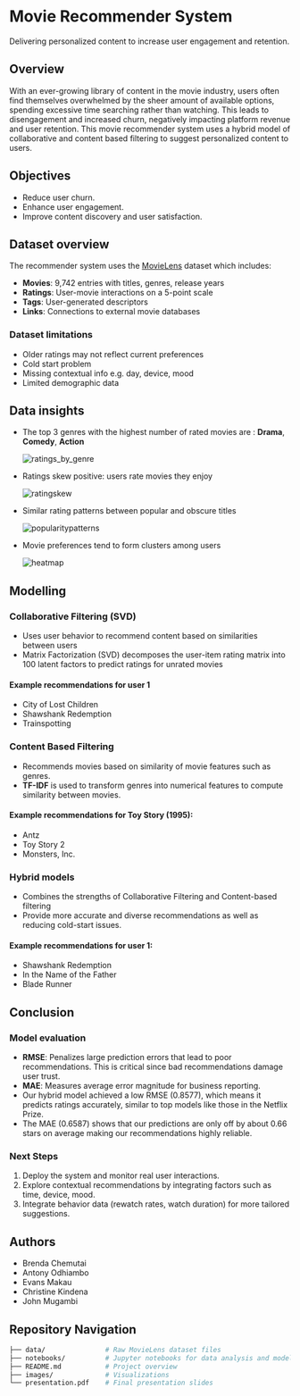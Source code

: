 # Movie Recommender System
Delivering personalized content to increase user engagement and retention.

## Overview
With an ever-growing library of content in the movie industry, users often find themselves overwhelmed by the sheer amount of available options, spending excessive time searching rather than watching. This leads to disengagement and increased churn, negatively impacting platform revenue and user retention. This movie recommender system uses a hybrid model of collaborative and content based filtering to suggest personalized content to users.

## Objectives
- Reduce user churn.
- Enhance user engagement.
- Improve content discovery and user satisfaction.

## Dataset overview
The recommender system uses the [MovieLens](https://grouplens.org/datasets/movielens/latest/) dataset which includes:

- **Movies**: 9,742 entries with titles, genres, release years
- **Ratings**: User-movie interactions on a 5-point scale
- **Tags**: User-generated descriptors
- **Links**: Connections to external movie databases

### Dataset limitations
- Older ratings may not reflect current preferences
- Cold start problem
- Missing contextual info e.g. day, device, mood
- Limited demographic data

## Data insights
- The top 3 genres with the highest number of rated movies are : **Drama**, **Comedy**, **Action**
  
  ![ratings_by_genre](./images/ratingsbygenre.png)


- Ratings skew positive: users rate movies they enjoy

  ![ratingskew](./images/ratingskew.png)


- Similar rating patterns between popular and obscure titles

  ![popularitypatterns](./images/patterns.png)


- Movie preferences tend to form clusters among users

  ![heatmap](./images/heatmap.png)


## Modelling

### Collaborative Filtering (SVD)
- Uses user behavior to recommend content based on similarities between users
- Matrix Factorization (SVD) decomposes the user-item rating matrix into 100 latent factors to predict ratings for unrated movies
  
#### Example recommendations for user 1
- City of Lost Children
- Shawshank Redemption
- Trainspotting

### Content Based Filtering
- Recommends movies based on similarity of movie features such as genres.
- **TF-IDF** is used to transform genres into numerical features to compute similarity between movies.

#### Example recommendations for Toy Story (1995):
- Antz
- Toy Story 2
- Monsters, Inc.

### Hybrid models
- Combines the strengths of Collaborative Filtering and Content-based filtering
- Provide more accurate and diverse recommendations as well as reducing cold-start issues.

#### Example recommendations for user 1:
- Shawshank Redemption
- In the Name of the Father
- Blade Runner

## Conclusion

### Model evaluation
- **RMSE**: Penalizes large prediction errors that lead to poor recommendations. This is critical since bad recommendations damage user trust.
- **MAE**: Measures average error magnitude for business reporting.
- Our hybrid model achieved a low RMSE (0.8577), which means it predicts ratings accurately, similar to top models like those in the Netflix Prize.
- The MAE (0.6587) shows that our predictions are only off by about 0.66 stars on average making our recommendations highly reliable.

### Next Steps

1. Deploy the system and monitor real user interactions.
2. Explore contextual recommendations by integrating factors such as time, device, mood.
3. Integrate behavior data (rewatch rates, watch duration) for more tailored suggestions.

## Authors
- Brenda Chemutai
- Antony Odhiambo
- Evans Makau
- Christine Kindena
- John Mugambi

## Repository Navigation

```bash
├── data/               # Raw MovieLens dataset files
├── notebooks/          # Jupyter notebooks for data analysis and modeling
├── README.md           # Project overview
├── images/             # Visualizations
└── presentation.pdf    # Final presentation slides
